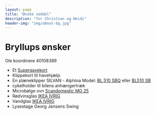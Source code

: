 ```yaml
---
layout: page
title: "Ønske seddel"
description: "for Christian og Heidi"
header-img: "img/about-bg.jpg"
---
```

# Bryllups ønsker

Ole koordinere 40108389

* Et [Supergavekort](https://www.gavekortet.dk/supergiftcard.aspx)
* Klippekort til havehjælp.
* En plæneklipper SILVAN - Alphina Model: [BL 510 SBQ](https://eshop.silvan.dk/vare/alpina-selvkoerende-motorplaeneklipper-6) eller [BL510 SB](https://eshop.silvan.dk/vare/alpina-selvkoerende-motorplaeneklipper-4)
* cykelholder til bilens anhængertræk 
* Microbølge ovn [Scandomestic MG 25](http://www.skousen.dk/hvidevarer/mikroboelgeovne/fritstaaende-mikroovne/scandomestic-mig-25/)
* Rødvinsglas [IKEA IVRIG](http://www.ikea.com/dk/da/catalog/products/70258317/)
* Vandglas [IKEA IVRIG](http://www.ikea.com/dk/da/catalog/products/50258323/)
* Lysestage Georg Jensens Swing

